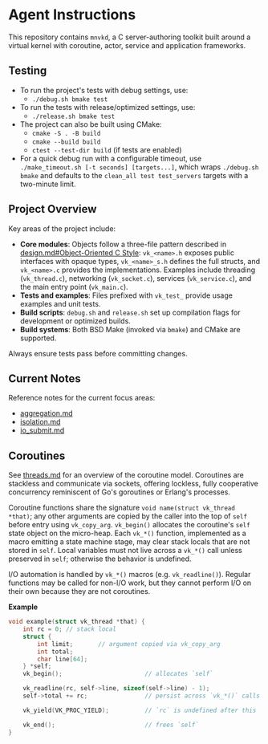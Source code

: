 # Agent Instructions

This repository contains `mnvkd`, a C server-authoring toolkit built around a virtual kernel with coroutine, actor, service and application frameworks.

## Testing

- To run the project's tests with debug settings, use:
  - `./debug.sh bmake test`
- To run the tests with release/optimized settings, use:
  - `./release.sh bmake test`
- The project can also be built using CMake:
  - `cmake -S . -B build`
  - `cmake --build build`
  - `ctest --test-dir build` (if tests are enabled)
- For a quick debug run with a configurable timeout, use `./make_timeout.sh [-t seconds] [targets...]`, which wraps `./debug.sh bmake` and defaults to the `clean_all test test_servers` targets with a two-minute limit.

## Project Overview

Key areas of the project include:

- **Core modules**: Objects follow a three-file pattern described in [design.md#Object-Oriented C Style](design.md#object-oriented-c-style):
  `vk_<name>.h` exposes public interfaces with opaque types, `vk_<name>_s.h` defines the full structs, and `vk_<name>.c` provides the implementations. Examples include threading (`vk_thread.c`), networking (`vk_socket.c`), services (`vk_service.c`), and the main entry point (`vk_main.c`).
- **Tests and examples**: Files prefixed with `vk_test_` provide usage examples and unit tests.
- **Build scripts**: `debug.sh` and `release.sh` set up compilation flags for development or optimized builds.
- **Build systems**: Both BSD Make (invoked via `bmake`) and CMake are supported.

Always ensure tests pass before committing changes.

## Current Notes

Reference notes for the current focus areas:

- [aggregation.md](aggregation.md)
- [isolation.md](isolation.md)
- [io_submit.md](io_submit.md)

## Coroutines

See [threads.md](threads.md) for an overview of the coroutine model. Coroutines
are stackless and communicate via sockets, offering lockless, fully cooperative
concurrency reminiscent of Go's goroutines or Erlang's processes.

Coroutine functions share the signature `void name(struct vk_thread *that)`; any
other arguments are copied by the caller into the top of `self` before entry
using `vk_copy_arg`. `vk_begin()` allocates the coroutine's `self` state object
on the micro-heap. Each `vk_*()` function, implemented as a macro emitting a
state machine stage, may clear stack locals that are not stored in `self`.
Local variables must not live across a `vk_*()` call unless preserved in `self`;
otherwise the behavior is undefined.

I/O automation is handled by `vk_*()` macros (e.g. `vk_readline()`). Regular
functions may be called for non-I/O work, but they cannot perform I/O on their
own because they are not coroutines.

**Example**

```c
void example(struct vk_thread *that) {
    int rc = 0; // stack local
    struct {
        int limit;       // argument copied via vk_copy_arg
        int total;
        char line[64];
    } *self;
    vk_begin();                       // allocates `self`

    vk_readline(rc, self->line, sizeof(self->line) - 1);
    self->total += rc;                // persist across `vk_*()` calls

    vk_yield(VK_PROC_YIELD);          // `rc` is undefined after this

    vk_end();                         // frees `self`
}
```
